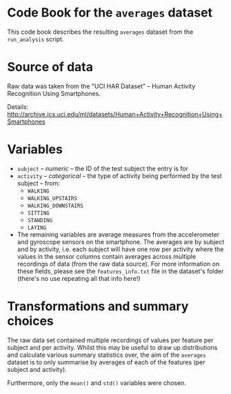 # Code Book for the `averages` dataset

This code book describes the resulting `averages` dataset from the `run_analysis` script.

# Source of data

Raw data was taken from the "UCI HAR Dataset" – Human Activity Recognition Using Smartphones.

Details: http://archive.ics.uci.edu/ml/datasets/Human+Activity+Recognition+Using+Smartphones

# Variables

- `subject` – _numeric_ – the ID of the test subject the entry is for
- `activity` – _categorical_ – the type of activity being performed by the test subject – from:
  - `WALKING`
  - `WALKING_UPSTAIRS`
  - `WALKING_DOWNSTAIRS`
  - `SITTING`
  - `STANDING`
  - `LAYING`
- The remaining variables are average measures from the accelerometer and gyroscope sensors on the smartphone. The averages are by subject and by activity, i.e. each subject will have one row per activity where the values in the sensor columns contain averages across multiple recordings of data (from the raw data source). For more information on these fields, please see the `features_info.txt` file in the dataset's folder (there's no use repeating all that info here!)

# Transformations and summary choices

The raw data set contained multiple recordings of values per feature per subject and per activity. Whilst this may be useful to draw up distributions and calculate various summary statistics over, the aim of the `averages` dataset is to only summarise by averages of each of the features (per subject and activity).

Furthermore, only the `mean()` and `std()` variables were chosen.
